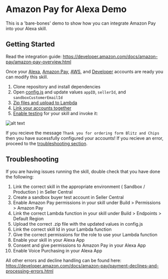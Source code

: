 # Amazon Pay for Alexa Demo
This is a 'bare-bones' demo to show how you can integrate Amazon Pay into your Alexa skill.  

## Getting Started
Read the integration guide: https://developer.amazon.com/docs/amazon-pay/amazon-pay-overview.html
  
Once your [Alexa](https://alexa.amazon.com/), [Amazon Pay](https://pay.amazon.com/), [AWS](https://aws.amazon.com/), and [Developer](https://developer.amazon.com/) accounts are ready you can modify this skill.
1. Clone repository and install dependencies
2. Open [config.js](config.js) and update values `appID`, `sellerId`, and `sandboxCustomerEmailId`
3. [Zip files and upload to Lambda](https://developer.amazon.com/docs/custom-skills/deploy-a-sample-skill-to-aws-lambda.html#preparing-a-nodejs-sample-to-deploy-in-lambda)
4. [Link your accounts together](https://developer.amazon.com/docs/amazon-pay/amazon-pay-overview.html)
5. [Enable testing](https://developer.amazon.com/docs/devconsole/test-your-skill.html) for your skill and invoke it:  

  ![alt text](https://i.imgur.com/joMdlZl.png)

If you recieve the message `Thank you for ordering form Blitz and Chips` then you have sucessfully configured your accounts! If you recieve an error, proceed to the [troubleshooting section](https://github.com/xengravity/amazon-pay-alexa-demo#troubleshooting).

## Troubleshooting

If you are having issues running the skill, double check that you have done the following:
1. Link the correct skill in the appropriate environment ( Sandbox / Production ) in Seller Central
2. Create a sandbox buyer test account in Seller Central
3. Enable Amazon Pay permissions in your skill under Build > Permissions > Amazon Pay
4. Link the correct Lambda function in your skill under Build > Endpoints > Default Region
5. Upload the correct .zip file with the updated values in config.js
6. Link the correct skill Id in your Lambda function
7. Give the correct permissions for the role to use your Lambda function
8. Enable your skill in your Alexa App
9. Consent and give permissions to Amazon Pay in your Alexa App
10. Enable Voice Purchasing in your Alexa App

All other errors and decline handling can be found here: https://developer.amazon.com/docs/amazon-pay/payment-declines-and-processing-errors.html
